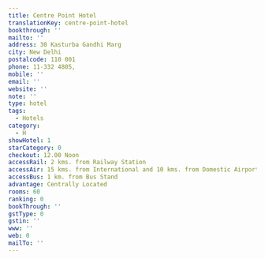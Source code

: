 ```yaml
---
title: Centre Point Hotel
translationKey: centre-point-hotel
bookthrough: ''
mailto: ''
address: 30 Kasturba Gandhi Marg
city: New Delhi
postalcode: 110 001
phone: 11-332 4805,
mobile: ''
email: ''
website: ''
note: ''
type: hotel
tags:
  - Hotels
category:
  - H
showHotel: 1
starCategory: 0
checkout: 12.00 Noon
accessRail: 2 kms. from Railway Station
accessAir: 15 kms. from International and 10 kms. from Domestic Airport
accessBus: 1 km. from Bus Stand
advantage: Centrally Located
rooms: 60
ranking: 0
bookThrough: ''
gstType: 0
gstin: ''
www: ''
web: 0
mailTo: ''
---
```







